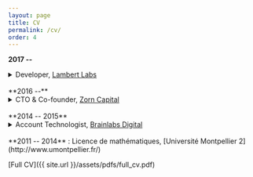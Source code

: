 ```yaml
---
layout: page
title: CV
permalink: /cv/
order: 4
---
```


**2017 --**
<details> 
  <summary>Developer, <a href="https://lambertlabs.com/">Lambert Labs</a></summary>
  <br>
  Proven team member
  <ul>
  <li>Implement bug fixes, features (front / backend)</li>
  <li>POCs</li>
  <li>Mix of independent, collaborative work (pair programming, code review)</li>
  <li>Juggling multiple tickets</li>
  <li>Version control, adherence to developer workflow</li>
  <li>Testing, QA</li>
  <li>Documentation</li>
  <li>Daily stand-up, biweekly sprint-planning meeting</li>
  <li>Group chat (status updates, troubleshooting, technical discussion)</li>
  </ul> 
  Frontend
  <ul>
  <li>AngularJS</li>
  </ul> 
  Backend
  <ul>
  <li>Microservices (Python, Kafka, ZeroMQ, PostgreSQL, Elasticsearch; REST API gateway)</li>
  <li>Web scraping (Beautiful Soup)</li>
  <li>API integrations (publishing - Wordpress)</li>
  </ul> 
</details>

<br>
**2016 --**
<details> 
  <summary>CTO & Co-founder, <a href="https://zorncapital.com/">Zorn Capital</a></summary>
  <br>
  Solution architect; business strategy; quantitative research
</details>

<br>
**2014 -- 2015**
<details> 
  <summary>Account Technologist, <a href="http://www.brainlabsdigital.com/">Brainlabs Digital</a></summary>
  <br>
  Mostly independent work in a more unstructured environment
  <br>
  <br>
  Scripting
  <ul>
  <li>AdWords scripts</li>
  </ul>
  Backend
  <ul>
  <li>Extract-transform-load data (PHP, MySQL)</li>
  <li>API integrations (advertising - Google, Facebook, Microsoft, Response Tap)</li>
  </ul>
</details>

<br>
**2011 -- 2014**
:   Licence de mathématiques, [Université Montpellier 2](http://www.umontpellier.fr/)

[Full CV]({{ site.url }}/assets/pdfs/full_cv.pdf)
